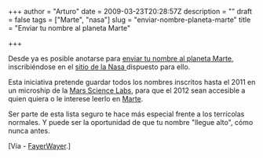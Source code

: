 +++
author = "Arturo"
date = 2009-03-23T20:28:57Z
description = ""
draft = false
tags = ["Marte", "nasa"]
slug = "enviar-nombre-planeta-marte"
title = "Enviar tu nombre al planeta Marte"

+++

<p>Desde ya es posible anotarse para <a href="http://www.bioxd.com/archivos/2009/03/23/envia-tu-nombre-al-planeta-rojo-en-el-mars-science-lab/">enviar tu nombre al planeta Marte,</a> inscribiéndose en el <a href="http://mars.jpl.nasa.gov/msl/participate/sendyourname/">sitio de la Nasa </a>dispuesto para ello.</p>

<p>Esta iniciativa pretende guardar todos los nombres inscritos hasta el 2011 en un microship de la <a href="http://es.wikipedia.org/wiki/Mars_Science_Laboratory">Mars Science Labs</a>, para que el 2012 sean accesible a quien quiera o le interese leerlo en <a href="http://es.wikipedia.org/wiki/Marte_%28planeta%29">Marte</a>.</p>

Ser parte de esta lista seguro te hace más especial frente a los terrícolas normales. Y puede ser la oportunidad de que tu nombre "llegue alto", cómo nunca antes.

[Vía - <a href="https://www.fayerwayer.com/2009/03/envia-tu-nombre-a-marte/">FayerWayer</a>.]
